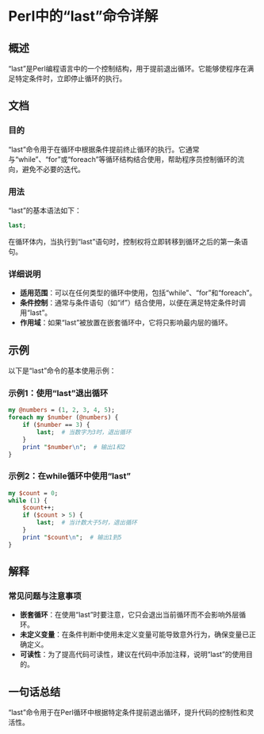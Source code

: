 <!--
Meta Description: # Perl中的“last”命令详解 ## 概述 “last”是Perl编程语言中的一个控制结构，用于提前退出循环。它能够使程序在满足特定条件时，立即停止循环的执行。 ## 文档 ### 目的 “last”命令用于在循环中根据条件提前终止循环的执行。它通常与“while”、“for”或“foreac...
Meta Keywords: last, count, while, foreach, perl
-->

# Perl中的“last”命令详解

## 概述
“last”是Perl编程语言中的一个控制结构，用于提前退出循环。它能够使程序在满足特定条件时，立即停止循环的执行。

## 文档
### 目的
“last”命令用于在循环中根据条件提前终止循环的执行。它通常与“while”、“for”或“foreach”等循环结构结合使用，帮助程序员控制循环的流向，避免不必要的迭代。

### 用法
“last”的基本语法如下：
```perl
last;
```
在循环体内，当执行到“last”语句时，控制权将立即转移到循环之后的第一条语句。

### 详细说明
- **适用范围**：可以在任何类型的循环中使用，包括“while”、“for”和“foreach”。
- **条件控制**：通常与条件语句（如“if”）结合使用，以便在满足特定条件时调用“last”。
- **作用域**：如果“last”被放置在嵌套循环中，它将只影响最内层的循环。

## 示例
以下是“last”命令的基本使用示例：

### 示例1：使用“last”退出循环
```perl
my @numbers = (1, 2, 3, 4, 5);
foreach my $number (@numbers) {
    if ($number == 3) {
        last;  # 当数字为3时，退出循环
    }
    print "$number\n";  # 输出1和2
}
```

### 示例2：在while循环中使用“last”
```perl
my $count = 0;
while (1) {
    $count++;
    if ($count > 5) {
        last;  # 当计数大于5时，退出循环
    }
    print "$count\n";  # 输出1到5
}
```

## 解释
### 常见问题与注意事项
- **嵌套循环**：在使用“last”时要注意，它只会退出当前循环而不会影响外层循环。
- **未定义变量**：在条件判断中使用未定义变量可能导致意外行为，确保变量已正确定义。
- **可读性**：为了提高代码可读性，建议在代码中添加注释，说明“last”的使用目的。

## 一句话总结
“last”命令用于在Perl循环中根据特定条件提前退出循环，提升代码的控制性和灵活性。
